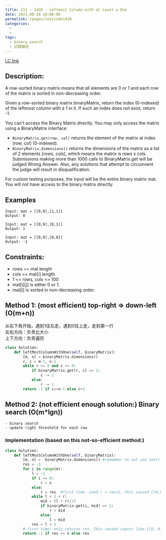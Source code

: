 ```yaml
---
title: 211 - 1428 - Leftmost Column with at Least a One
date: 2021-08-29 18:06:00
permalink: /pages/leetcode1428
categories:
  - 
  - 
tags:
  - binary search
  - 近期面经
---
```

[LC link](https://leetcode.com/problems/leftmost-column-with-at-least-a-one/solution/)

## Description:
A row-sorted binary matrix means that all elements are 0 or 1 and each row of the matrix is sorted in non-decreasing order.

Given a row-sorted binary matrix binaryMatrix, return the index (0-indexed) of the leftmost column with a 1 in it. If such an index does not exist, return -1.

You can't access the Binary Matrix directly. You may only access the matrix using a BinaryMatrix interface:

- `BinaryMatrix.get(row, col)` returns the element of the matrix at index (row, col) (0-indexed).
- `BinaryMatrix.dimensions()` returns the dimensions of the matrix as a list of 2 elements [rows, cols], which means the matrix is rows x cols.
Submissions making more than 1000 calls to BinaryMatrix.get will be judged Wrong Answer. Also, any solutions that attempt to circumvent the judge will result in disqualification.

For custom testing purposes, the input will be the entire binary matrix mat. You will not have access to the binary matrix directly.


## Examples
```
Input: mat = [[0,0],[1,1]]
Output: 0

Input: mat = [[0,0],[0,1]]
Output: 1

Input: mat = [[0,0],[0,0]]
Output: -1
```
## Constraints:
- rows == mat.length
- cols == mat[i].length
- 1 <= rows, cols <= 100
- mat[i][j] is either 0 or 1.
- mat[i] is sorted in non-decreasing order.



## Method 1: (most efficient) top-right => down-left (O(m+n))
从右下角开始，遇到1往左走，遇到0往上走，走到第一行  
左右方向：负责比大小  
上下方向：负责遍历  

```python
class Solution:
    def leftMostColumnWithOne(self, binaryMatrix):
        [m, n] = binaryMatrix.dimensions()
        r, c = m-1, n-1
        while r >= 0 and c >= 0:
            if binaryMatrix.get(r, c) == 1:
                c -= 1
            else:
                r -= 1
        return -1 if c==n-1 else c+1
```




## Method 2: (not efficient enough solution:) Binary search (O(m*lgn))
    - binary search
    - update right threshold for each row

### Implementation (based on this not-so-efficient method:)
```python
class Solution:
    def leftMostColumnWithOne(self, binaryMatrix):
        [m, n] =  binaryMatrix.dimensions() #remember to not use len() here.
        res = -1
        for i in range(m):
            l = -1
            if i == 0:
                r = n
            else:
                r = res  #first time: used r = res+1, this caused [[0,0], [0, 0]] here has r = 3, exceeding bounds.
            while l + 1 < r:
                mid = (l + r)//2
                if binaryMatrix.get(i, mid) == 1:
                    r = mid
                else:
                    l = mid
            res = l + 1
        # first time: only returns res. This caused inputs like [[0, 0], [0, 0]] to return 2
        return -1 if res == n else res
```
